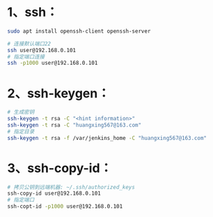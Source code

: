 # 1、ssh：

```bash
sudo apt install openssh-client openssh-server

# 连接默认端口22
ssh user@192.168.0.101
# 指定端口连接
ssh -p1000 user@192.168.0.101
```

# 2、ssh-keygen：

```bash
# 生成密钥
ssh-keygen -t rsa -C "<hint information>"
ssh-keygen -t rsa -C "huangxing567@163.com"
# 指定目录
ssh-keygen -t rsa -f /var/jenkins_home -C "huangxing567@163.com"
```

# 3、ssh-copy-id：

```bash
# 拷贝公钥到远端机器: ~/.ssh/authorized_keys
ssh-copy-id user@192.168.0.101
# 指定端口
ssh-copt-id -p1000 user@192.168.0.101
```

